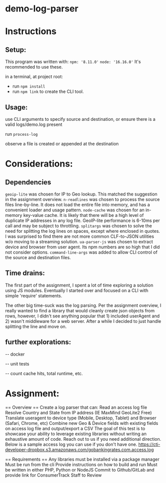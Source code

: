 # demo-log-parser


# Instructions

## Setup:
 This program was written with:
  `npm: '8.11.0'`
  `node: '16.16.0'`
It's recommended to use these.

in a terminal, at project root:
- run `npm install`
- run `npm link` to create the CLI tool.

## Usage:
use CLI arguments to specify source and destination, or ensure there is a valid logs/demo.log present

run `process-log`

observe a file is created or appended at the destination

# Considerations:


## Dependencies

`geoip-lite` was chosen for IP to Geo lookup. This matched the suggestion in the assignment overview.
`n-readlines` was chosen to process the source files line-by-line. It does not load the entire file into memory, and has a convenient loader and usage pattern.
`node-cache` was chosen for an in-memory key-value cache. It is likely that there will be a high level of duplicate IP addresses in any log file. GeoIP-lite performance is 6-10ms per call and may be subject to throttling.
`splitargs` was chosen to solve the need for splitting the log lines on spaces, except where enclosed in quotes. I was surprised to find there are not more common CLF-to-JSON utilities w/o moving to a streaming solution.
`ua-parser-js` was chosen to extract device and browser from user agent. Its npm numbers are so high that I did not consider options.
`command-line-args` was added to allow CLI control of the source and destination files.

## Time drains:
The first part of the assignment, I spent a lot of time exploring a solution using JS modules. Eventually I started over and focused on a CLI with simple 'require' statements.

The other big time-suck was the log parsing. Per the assignment overview, I really wanted to find a library that would cleanly create json objects from rows, however, I didn't see anything popular that 1) included userAgent and 2) wasn't middleware for a web server. After a while I decided to just handle splitting the line and move on.

## further explorations:
-- docker

-- unit tests

-- count cache hits, total runtime, etc.


# Assignment:


== Overview ==
Create a log parser that can:
Read an access log file
Resolve Country and State from IP address (IE MaxMind GeoLite2 Free)
Translate useragent to device type (Mobile, Desktop, Tablet) and Browser (Safari, Chrome, etc)
Combine new Geo & Device fields with existing fields on access log file and output/export a CSV
The goal of this test is to showcase your ability to leverage existing libraries without writing an exhaustive amount of code. Reach out to us if you need additional direction.
Below is a sample access log you can use if you don't have one.
https://cti-developer-dropbox.s3.amazonaws.com/gobankingrates.com.access.log
 
== Requirements ==
Any libraries must be installed via a package manager
Must be run from the cli
Provide instructions on how to build and run
Must be written in either PHP, Python or NodeJS
Commit to Github/GitLab and provide link for ConsumerTrack Staff to Review


